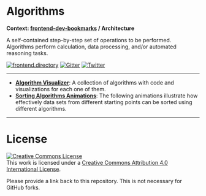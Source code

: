 # Algorithms

**Context: [frontend-dev-bookmarks](../README.md) / Architecture**

A self-contained step-by-step set of operations to be performed. Algorithms perform calculation, data processing, and&#x2F;or automated reasoning tasks.

[![frontend.directory](https://img.shields.io/badge/frontend-directory-blue.svg?style=flat-square)](http://frontend.directory/)
[![Gitter](https://img.shields.io/gitter/room/dypsilon/frontend-dev-bookmarks.svg?style=flat-square&maxAge=2592000)](https://gitter.im/dypsilon/frontend-dev-bookmarks)
[![Twitter](https://img.shields.io/badge/follow-twitter-55acee.svg?style=flat-square)](https://twitter.com/FrontendDir)

---

- **[Algorithm Visualizer](https://github.com/parkjs814/AlgorithmVisualizer)**: A collection of algorithms with code and visualizations for each one of them.
- **[Sorting Algorithms Animations](https://www.toptal.com/developers/sorting-algorithms/)**: The following animations illustrate how effectively data sets from different starting points can be sorted using different algorithms.

---

# License

<a rel="license" href="http://creativecommons.org/licenses/by/4.0/"><img alt="Creative Commons License" style="border-width:0" src="https://i.creativecommons.org/l/by/4.0/88x31.png" /></a><br />This work is licensed under a <a rel="license" href="http://creativecommons.org/licenses/by/4.0/">Creative Commons Attribution 4.0 International License</a>.

Please provide a link back to this repository. This is not necessary for GitHub forks.
